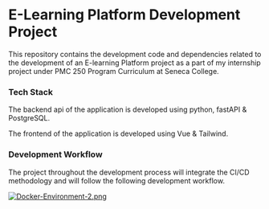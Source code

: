 # E-Learning Platform Development Project

This repository contains the development code and dependencies related to the development of an E-learning Platform project as a part of my internship project under PMC 250 Program Curriculum at Seneca College.

### Tech Stack

The backend api of the application is developed using python, fastAPI & PostgreSQL.

The frontend of the application is developed using Vue & Tailwind.

### Development Workflow

The project throughout the development process will integrate the CI/CD methodology and will follow the following development workflow.

[![Docker-Environment-2.png](https://i.postimg.cc/GtV6BYnb/Docker-Environment-2.png)](https://postimg.cc/n9K3gXLW)

